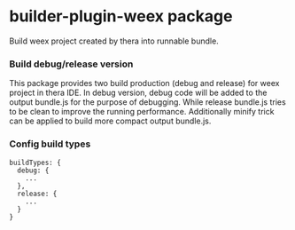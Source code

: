 # builder-plugin-weex package

Build weex project created by thera into runnable bundle.

### Build debug/release version

This package provides two build production (debug and release) for weex project in thera IDE. In debug version, debug code will be added to the output bundle.js for the purpose of debugging. While release bundle.js tries to be clean to improve the running performance. Additionally minify trick can be applied to build more compact output bundle.js.

### Config build types

```
buildTypes: {
  debug: {
    ...
  },
  release: {
    ...
  }
}
```
